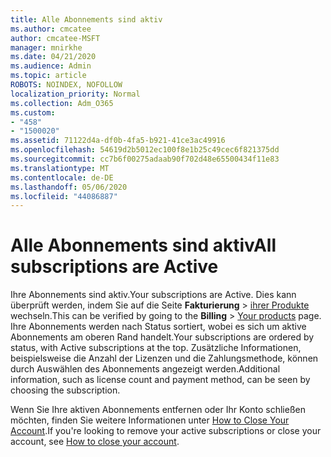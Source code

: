 ```yaml
---
title: Alle Abonnements sind aktiv
ms.author: cmcatee
author: cmcatee-MSFT
manager: mnirkhe
ms.date: 04/21/2020
ms.audience: Admin
ms.topic: article
ROBOTS: NOINDEX, NOFOLLOW
localization_priority: Normal
ms.collection: Adm_O365
ms.custom:
- "458"
- "1500020"
ms.assetid: 71122d4a-df0b-4fa5-b921-41ce3ac49916
ms.openlocfilehash: 54619d2b5012ec100f8e1b25c49cec6f821375dd
ms.sourcegitcommit: cc7b6f00275adaab90f702d48e65500434f11e83
ms.translationtype: MT
ms.contentlocale: de-DE
ms.lasthandoff: 05/06/2020
ms.locfileid: "44086887"
---
```

# <a name="all-subscriptions-are-active"></a><span data-ttu-id="f385c-102">Alle Abonnements sind aktiv</span><span class="sxs-lookup"><span data-stu-id="f385c-102">All subscriptions are Active</span></span>

<span data-ttu-id="f385c-103">Ihre Abonnements sind aktiv.</span><span class="sxs-lookup"><span data-stu-id="f385c-103">Your subscriptions are Active.</span></span> <span data-ttu-id="f385c-104">Dies kann überprüft werden, indem Sie auf die Seite **Fakturierung** \> [ihrer Produkte](https://go.microsoft.com/fwlink/p/?linkid=842054) wechseln.</span><span class="sxs-lookup"><span data-stu-id="f385c-104">This can be verified by going to the **Billing** \> [Your products](https://go.microsoft.com/fwlink/p/?linkid=842054) page.</span></span> <span data-ttu-id="f385c-105">Ihre Abonnements werden nach Status sortiert, wobei es sich um aktive Abonnements am oberen Rand handelt.</span><span class="sxs-lookup"><span data-stu-id="f385c-105">Your subscriptions are ordered by status, with Active subscriptions at the top.</span></span> <span data-ttu-id="f385c-106">Zusätzliche Informationen, beispielsweise die Anzahl der Lizenzen und die Zahlungsmethode, können durch Auswählen des Abonnements angezeigt werden.</span><span class="sxs-lookup"><span data-stu-id="f385c-106">Additional information, such as license count and payment method, can be seen by choosing the subscription.</span></span>
  
<span data-ttu-id="f385c-107">Wenn Sie Ihre aktiven Abonnements entfernen oder Ihr Konto schließen möchten, finden Sie weitere Informationen unter [How to Close Your Account](https://docs.microsoft.com/microsoft-365/commerce/close-your-account?view=o365-worldwide).</span><span class="sxs-lookup"><span data-stu-id="f385c-107">If you're looking to remove your active subscriptions or close your account, see [How to close your account](https://docs.microsoft.com/microsoft-365/commerce/close-your-account?view=o365-worldwide).</span></span>
